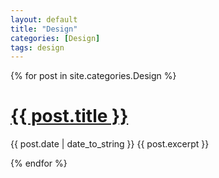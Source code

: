 ```yaml
---
layout: default
title: "Design"
categories: [Design]
tags: design
---
```


<span class="correction">
  {% for post in site.categories.Design %}
    <h1><a href="{{ post.url }}">{{ post.title }}</a></h1>
    <span>{{ post.date | date_to_string }}</span>
     <span> {{ post.excerpt }}</span>
 
  {% endfor %}
</span>


